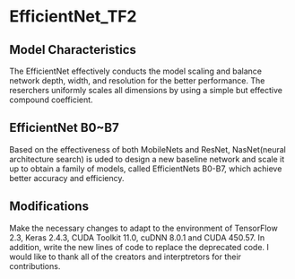 # EfficientNet_TF2

## Model Characteristics 

The EfficientNet effectively conducts the model scaling and balance network depth, width, and 
resolution for the better performance. The reserchers uniformly scales all dimensions by using 
a simple but effective compound coefficient. 

## EfficientNet B0~B7

Based on the effectiveness of both MobileNets and ResNet, NasNet(neural architecture search) 
is uded to design a new baseline network and scale it up to obtain a family of models, called 
EfficientNets B0-B7, which achieve better accuracy and efficiency.

## Modifications 

Make the necessary changes to adapt to the environment of TensorFlow 2.3, Keras 2.4.3, CUDA 
Toolkit 11.0, cuDNN 8.0.1 and CUDA 450.57. In addition, write the new lines of code to replace 
the deprecated code. I would like to thank all of the creators and interptretors for their 
contributions. 
